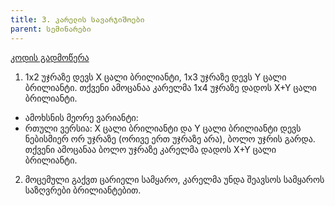 ```yaml
---
title: 3. კარელის სავარჯიშოები
parent: სემინარები
---
```


[კოდის გადმოწერა](./3_karel.txt)

1. 1x2 უჯრაზე დევს X ცალი ბრილიანტი, 1x3 უჯრაზე დევს Y ცალი ბრილიანტი. თქვენი ამოცანაა კარელმა 1x4 უჯრაზე დადოს X+Y ცალი ბრილიანტი.
- ამოხსნის მეორე ვარიანტი: 
- რთული ვერსია: X ცალი ბრილიანტი და Y ცალი ბრილიანტი დევს ნებისმიერ ორ უჯრაზე (ორივე ერთ უჯრაზე არა), ბოლო უჯრის გარდა. თქვენი ამოცანაა ბოლო უჯრაზე კარელმა დადოს X+Y ცალი ბრილიანტი.

2. მოცემული გაქვთ ცარიელი სამყარო, კარელმა უნდა შეავსოს სამყაროს საზღვრები ბრილიანტებით.


 
